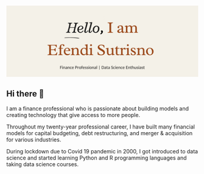 
<img src="https://github.com/Efendi72/Efendi72/blob/main/Hello%2C%20I%20am%20Efendi%20Sutrisno.png">

## Hi there 👋

I am a finance professional who is passionate about building models and creating technology that give access to more people.

Throughout my twenty-year professional career, I have built many financial models for capital budgeting, debt restructuring, and merger & acquisition for various industries.

During lockdown due to Covid 19 pandemic in 2000, I got introduced to data science and started learning Python and R programming languages and taking data science courses.  


<!--
**Efendi72/Efendi72** is a ✨ _special_ ✨ repository because its `README.md` (this file) appears on your GitHub profile.

Here are some ideas to get you started:

- 🔭 I’m currently working on ...
- 🌱 I’m currently learning ...
- 👯 I’m looking to collaborate on ...
- 🤔 I’m looking for help with ...
- 💬 Ask me about ...
- 📫 How to reach me: ...
- 😄 Pronouns: ...
- ⚡ Fun fact: ...
-->
